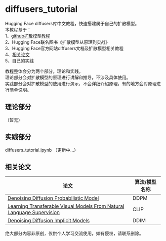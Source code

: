 # diffusers_tutorial
Hugging Face diffusers库中文教程，快速搭建属于自己的扩散模型。  
本教程基于：   
1、[github扩散模型教程](https://github.com/huggingface/diffusion-models-class)    
2、Hugging Face联名图书《扩散模型从原理到实战》  
3、Hugging Face官方网站diffusers文档及扩散模型相关教程    
4、[相关论文](#相关论文)   
5、自己的实践  

教程整体会分为两个部分，理论和实践。  
理论部分会对扩散模型的原理进行讲解和推导，不涉及具体使用。  
实践部分会对扩散模型的使用进行演示，不会详细介绍原理，有的地方会对原理进行简单说明。
## 理论部分
（暂无）
## 实践部分
diffusers_tutorial.ipynb （更新中...）  

## 相关论文

| 论文                                                                                                            | 算法/模型名称 |
|---------------------------------------------------------------------------------------------------------------|---------|
| [Denoising Diffusion Probabilistic Model](https://arxiv.org/pdf/2006.11239.pdf)                               | DDPM    |
| [Learning Transferable Visual Models From Natural Language Supervision](https://arxiv.org/pdf/2103.00020.pdf) | CLIP    |
| [Denoising Diffusion Implicit Models](https://arxiv.org/pdf/2010.02502.pdf)                                                                       | DDIM    |

绝大部分内容非原创，仅供个人学习交流使用，如有侵权，请联系删除。